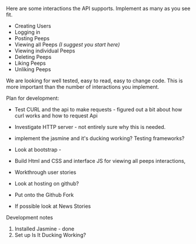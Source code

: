 Here are some interactions the API supports. Implement as many as you see fit.

* Creating Users
* Logging in
* Posting Peeps
* Viewing all Peeps *(I suggest you start here)*
* Viewing individual Peeps
* Deleting Peeps
* Liking Peeps
* Unliking Peeps

We are looking for well tested, easy to read, easy to change code. This is more important than the number of interactions you implement.


Plan for development:

- Test CURL and the api to make requests - figured out a bit about how curl works and how to request Api
- Investigate HTTP server - not entirely sure why this is needed.
- implement the jasmine and it's ducking working? Testing frameworks?
- Look at bootstrap -
- Build Html and CSS and interface JS for viewing all peeps interactions,
- Workthrough user stories

- Look at hosting on github?
- Put onto the Github Fork

- If possible look at News Stories

Development notes

1. Installed Jasmine - done
2. Set up Is It Ducking Working? 
